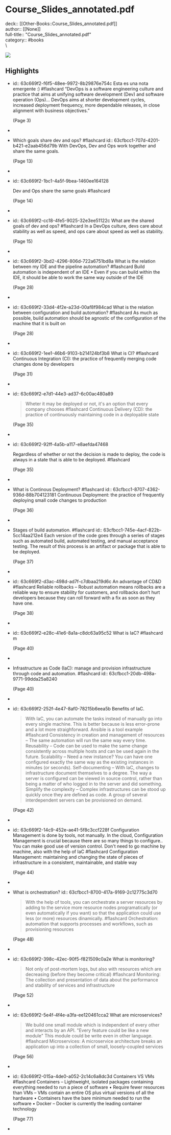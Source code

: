 # Course_Slides_annotated.pdf

deck:: [[Other-Books::Course_Slides_annotated.pdf]]\
author:: [[None]]\
full-title:: "Course_Slides_annotated.pdf"\
category:: #books\
\

![](https://readwise-assets.s3.amazonaws.com/static/images/default-book-icon-3.40504e56b01b.png)
## Highlights
- id:: 63c669f2-f6f5-48ee-9972-8b29876e754c
   Esta es una nota emergente :) #flashcard 
    “DevOps is a software engineering culture and practice that aims at unifying software development (Dev) and software operation (Ops)... DevOps aims at shorter development cycles, increased deployment frequency, more dependable releases, in close alignment with business objectives.”
  
     (Page 3)
-
- Which goals share dev and ops? #flashcard 
  id:: 63cfbcc1-707d-4201-b421-e2aab456d79b
    With DevOps, Dev and Ops work together and share the same goals.
  
     (Page 13)
-
- id:: 63c669f2-1bc1-4a5f-9bea-1460ee164128
  
  Dev and Ops share the same goals #flashcard 
  
  
     (Page 14)
-
- id:: 63c669f2-cc18-4fe5-9025-32e3ee51122c
   What are the shared goals of dev and ops? #flashcard 
    In a DevOps culture, devs care about stability as well as speed, and ops care about speed as well as stability.
  
     (Page 15)
-
- id:: 63c669f2-3bd2-4296-806d-722a6751bd8a
   What is the relation between my IDE and the pipeline automation? #flashcard 
    Build automation is independent of an IDE • Even if you can build within the IDE, it should be able to work the same way outside of the IDE
  
     (Page 28)
-
- id:: 63c669f2-33d4-4f2e-a23d-00af8f984cad
   What is the relation between configuration and build automation? #flashcard 
    As much as possible, build automation should be agnostic of the configuration of the machine that it is built on
  
     (Page 28)
-
- id:: 63c669f2-1ee1-46b6-9103-b214124bf3b8
   What is CI? #flashcard 
    Continuous Integration (CI): the practice of frequently merging code changes done by developers
  
     (Page 31)
-
- id:: 63c669f2-e7d1-44e3-ad37-6c00ac480a89
   > Wheter it may be deployed or not, it's an option that every company chooses #flashcard 
    Continuous Delivery (CD): the practice of continuously maintaining code in a deployable state
  
     (Page 35)
-
- id:: 63c669f2-92ff-4a5b-a117-e8aefda47468
  
  Regardless of whether or not the decision is made to deploy, the code is always in a state that is able to be deployed. #flashcard 
  
  
     (Page 35)
-
- What is Continous Deployment? #flashcard 
  id:: 63cfbcc1-8707-4362-936d-88b704123181
    Continuous Deployment: the practice of frequently deploying small code changes to production
  
     (Page 36)
-
- Stages of build automation. #flashcard 
  id:: 63cfbcc1-745e-4acf-822b-5cc14aa212e4
    Each version of the code goes through a series of stages such as automated build, automated testing, and manual acceptance testing. The result of this process is an artifact or package that is able to be deployed.
  
     (Page 37)
-
- id:: 63c669f2-d3ac-498d-ad7f-c7dbaa219d6c
   An advantage of CD&D #flashcard 
    Reliable rollbacks – Robust automation means rollbacks are a reliable way to ensure stability for customers, and rollbacks don’t hurt developers because they can roll forward with a fix as soon as they have one.
  
     (Page 38)
-
- id:: 63c669f2-e28c-41e6-8a1a-c8dc63a95c52
   What is IaC? #flashcard 
    m
  
     (Page 40)
-
- Infrastructure as Code (IaC): manage and provision infrastructure through code and automation. #flashcard 
  id:: 63cfbcc1-20db-498a-9771-99dda25a8240
  
  
     (Page 40)
-
- id:: 63c669f2-252f-4e47-8af0-78215b6eea5b
   Benefits of IaC.
   > With IaC, you can automate the tasks instead of manually go into every single machine. This is better because is less error-prone and a lot more straighforward. Ansible is a tool example #flashcard 
    Consistency in creation and management of resources – The same automation will run the same way every time. Reusability – Code can be used to make the same change consistently across multiple hosts and can be used again in the future. Scalability – Need a new instance? You can have one configured exactly the same way as the existing instances in minutes (or seconds). Self-documenting – With IaC, changes to infrastructure document themselves to a degree. The way a server is configured can be viewed in source control, rather than being a matter of who logged in to the server and did something. Simplify the complexity – Complex infrastructures can be stood up quickly once they are defined as code. A group of several interdependent servers can be provisioned on demand.
  
     (Page 42)
-
- id:: 63c669f2-14c9-452e-ae41-5f8c3ccf228f
   Configuration Management is done by tools, not manually. 
   In the cloud, Configuration Management is crucial because there are so many things to configure..
   You can make good use of version control.
   Don't need to go machine by machine, also with the help of IaC #flashcard 
    Configuration Management: maintaining and changing the state of pieces of infrastructure in a consistent, maintainable, and stable way
  
     (Page 44)
-
- What is orchestration?
  id:: 63cfbcc1-8700-417a-9169-2c12775c3d70
   > With the help of tools, you can orchestrate a server resources by adding to the service more resource nodes programatically (or even automatically if you want) so that the application could use less (or more) resources dinamically. #flashcard 
    Orchestration: automation that supports processes and workflows, such as provisioning resources
  
     (Page 48)
-
- id:: 63c669f2-398c-42ec-90f5-f821509c0a2e
   What is monitoring?
   > Not only of post-mortem logs, but also with resources which are decreasing (before they become critical) #flashcard 
    Monitoring: The collection and presentation of data about the performance and stability of services and infrastructure
  
     (Page 52)
-
- id:: 63c669f2-5e4f-4f4e-a3fa-ee120461cca2
   What are microservices?
   > We build one small module which is independent of every other and interacts by an API. "Every feature could be like a new module"
   This module could be write even in other language. #flashcard 
    Microservices: A microservice architecture breaks an application up into a collection of small, loosely-coupled services
  
     (Page 56)
-
- id:: 63c669f2-015a-4de0-a052-2c14c6a8dc3d
   Containers VS VMs #flashcard 
    Containers – Lightweight, isolated packages containing everything needed to run a piece of software • Require fewer resources than VMs – VMs contain an entire OS plus virtual versions of all the hardware • Containers have the bare minimum needed to run the software • Docker – Docker is currently the leading container technology
  
     (Page 77)
-
